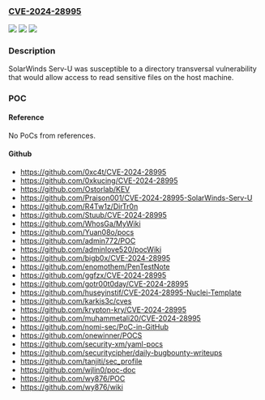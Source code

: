 ### [CVE-2024-28995](https://cve.mitre.org/cgi-bin/cvename.cgi?name=CVE-2024-28995)
![](https://img.shields.io/static/v1?label=Product&message=SolarWinds%20Serv-U%20&color=blue)
![](https://img.shields.io/static/v1?label=Version&message=n%2Fa&color=blue)
![](https://img.shields.io/static/v1?label=Vulnerability&message=CWE-22%20Improper%20Limitation%20of%20a%20Pathname%20to%20a%20Restricted%20Directory%20('Path%20Traversal')&color=brighgreen)

### Description

SolarWinds Serv-U was susceptible to a directory transversal vulnerability that would allow access to read sensitive files on the host machine.    

### POC

#### Reference
No PoCs from references.

#### Github
- https://github.com/0xc4t/CVE-2024-28995
- https://github.com/0xkucing/CVE-2024-28995
- https://github.com/Ostorlab/KEV
- https://github.com/Praison001/CVE-2024-28995-SolarWinds-Serv-U
- https://github.com/R4Tw1z/DirTr0n
- https://github.com/Stuub/CVE-2024-28995
- https://github.com/WhosGa/MyWiki
- https://github.com/Yuan08o/pocs
- https://github.com/admin772/POC
- https://github.com/adminlove520/pocWiki
- https://github.com/bigb0x/CVE-2024-28995
- https://github.com/enomothem/PenTestNote
- https://github.com/ggfzx/CVE-2024-28995
- https://github.com/gotr00t0day/CVE-2024-28995
- https://github.com/huseyinstif/CVE-2024-28995-Nuclei-Template
- https://github.com/karkis3c/cves
- https://github.com/krypton-kry/CVE-2024-28995
- https://github.com/muhammetali20/CVE-2024-28995
- https://github.com/nomi-sec/PoC-in-GitHub
- https://github.com/onewinner/POCS
- https://github.com/security-xm/yaml-pocs
- https://github.com/securitycipher/daily-bugbounty-writeups
- https://github.com/tanjiti/sec_profile
- https://github.com/wjlin0/poc-doc
- https://github.com/wy876/POC
- https://github.com/wy876/wiki

